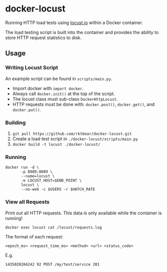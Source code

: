 # docker-locust

Running HTTP load tests using [locust.io](http://locust.io) within a Docker container.

The load testing script is built into the container and provides the ability to 
store HTTP request statistics to disk.

## Usage

### Writing Locust Script

An example script can be found in `scripts/main.py`.

* Import docker with `import docker`.
* Always call `docker.init()` at the top of the script.
* The locust class must sub-class `DockerHttpLocust`.
* HTTP requests must be done with: `docker.post()`, `docker.get()`, and `docker.put()`.

### Building 

1. `git pull https://github.com/rktbear/docker-locust.git`
2. Create a load test script in `./docker-locust/scripts/main.py`
3. `docker build -t locust ./docker-locust/`

### Running

```
docker run -d \ 
       -p 8089:8089 \
       --name=locust \
       -e LOCUST_HOST=$END_POINT \
       locust \
       --no-web -c $USERS -r $HATCH_RATE
```

### View all Requests

Print out all HTTP requests. This data is only available while the container is running!

`docker exec locust cat /locust/requests.log`

The format of each request:

`<epoch_ms> <request_time_ms> <method> <url> <status_code>`

E.g.

`1435020266242 92 POST /my/test/service 201`
